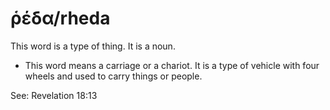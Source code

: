 # ῥέδα/rheda
This word is a type of thing. It is a noun.

* This word means a carriage or a chariot. It is a type of vehicle with four wheels and used to carry things or people.

See:  Revelation 18:13
